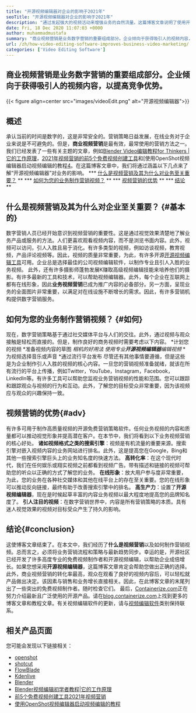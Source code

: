 ```yaml
---
title: "开源视频编辑器对企业的影响于2021年" 
seoTitle: "开源视频编辑器对企业的影响于2021年" 
description: "通过发起强大的视频活动来增强业务的自然流量。这篇博客文章说明了使用开源视频编辑器的好处。" 
date: Fri, 18 Dec 2020 11:07:03 +0000
author: muhammadmustafa
summary: "商业视频营销是业务数字营销的重要组成部分。企业倾向于获得吸引人的视频内容，以提高竞争优势。" 
url: /zh/how-video-editing-software-improves-business-video-marketing/
categories: ['Video Editing Software']
---
```


## 商业视频营销是业务数字营销的重要组成部分。企业倾向于获得吸引人的视频内容，以提高竞争优势。

{{< figure align=center src="images/videoEdit.png" alt="开源视频编辑器">}}


## 概述
承认当前的时间是数字的，这是非常安全的。营销策略日益发展，在线业务对于企业来说是不可避免的。但是，**商业视频营销**是最有效，最常使用的营销方法之一。我们已经发表了一些有关主题的文章，例如[Blender Video编辑教程for Thinkers |它的工作原理][2]，[2021年视频营销的前5个免费视频创建工具][3]和[使用OpenShot视频编辑器启动视频编辑的教程[4]。在这篇博客文章中，我们将通过涵盖以下几点来了解“开源视频编辑器”对业务的影响。
  *** [什么是视频营销及其为什么对业务至关重要？][5] **
  *** [如何为您的业务制作营销视频？][6] **
  *** [视频营销的优势][7] **
  *** [结论][8] **

## 什么是视频营销及其为什么对企业至关重要？ {#基本的}
数字营销人员已经开始意识到视频营销的重要性。这是通过视觉效果清楚地了解业务产品或服务的方法。人们更喜欢观看视频内容，而不是浏览书面内容。此外，视频可以访问，引人入胜且易于消化。有许多类型的视频，例如访谈视频，教育视频，产品评论视频等。因此，视频的质量非常重要，为此，有许多开源[开源视频编辑工具][1]可用。企业总是选择最佳的公司视频编辑软件，以制作专业且引人入胜的业务视频。
此外，还有许多摄影师蓬勃发展K赚取高级视频编辑技能来培养他们的摄影。有许多最新的工具和技术，可以帮助视频编辑器。此外，每个企业在互联网上都有在线形象，因此**业务视频营销**已成为推广内容的必备部分。另一方面，呈现业务的全面图片非常重要，以满足对在线设施不断增长的需求。因此，有许多营销机构提供数字营销服务。

## 如何为您的业务制作营销视频？ {#如何}
现在，数字营销策略基于通过社交媒体平台与人们的交往。此外，通过视频与观众接触是轻松而直接的。但是，制作良好的商务视频时需要考虑以下内容。
  *计划您的视频
  *准备视频内容的草图
  *相机的好用法
  *使用专业**开源视频编辑器**编辑视频**
  *为视频选择音乐或声音
  *通过流行平台发布
尽管还有其他事情要遵循，但是这些是为企业制作引人入胜的视频的核心内容。一旦您的营销视频准备就绪，就该在所有流行的平台上传播，例如Twitter，YouTube，Instagram，Facebook，LinkedIn等。有许多工具可以帮助您监视业务营销视频的性能和范围。您可以跟踪和跟踪观众与视频的行为和互动。此外，了解您的目标受众非常重要，因为该视频应与观众的兴趣保持一致。

## 视频营销的优势{#adv}
有许多可用于制作高质量视频的开源免费营销策略软件。任何业务视频的内容和质量都可以推动视觉形象并提高潜在客户。在本节中，我们将看到以下业务视频营销的核心好处。
**诸如视频格式之类的搜索引擎**：视频是有机流量的重要来源。搜索引擎对嵌入视频内容的业务网站进行排名。此外，这是提高您在Google，Bing和其他一些搜索引擎巨头上的业务知名度的快速方法。
**高转化率**：在这个现代时代，我们在任何娱乐或翔实视频之前都看到视频广告。带有描述和链接的视频可帮助您的听众以正确的方式了解您的业务。
**在线形象**：放大用户参与度非常重要，为此，您的业务在各种社交媒体和其他在线平台上的存在至关重要。您的在线形象可以推动反向链接，最终有助于改善搜索引擎中的排名。
****高生产力****：设置了**开源视频编辑器**，现在是时候起草丰富的内容业务视频以最大程度地提高您的品牌知名度了。
**引人注目的视频**：在数字营销世界中，内容是所有营销策略的本质。具有迷人视觉效果的视频对目标受众产生了持久的影响。

## 结论{#conclusion}
这使博客文章结束了。在本文中，我们经历了**什么是视频营销**以及如何制作营销视频。总而言之，必须将业务营销流程和策略与最新趋势同步。幸运的是，开源社区已经开发了许多高度专业的免费视频制作者和开源视频编辑，以帮助企业成倍增长。如果您想采用**开源视频编辑器**，这篇博客文章肯定会帮助您做出正确的选择。此外，商业视频营销的转化率最高，观众在观看了良好的视频内容后，可以轻松就产品做出决定。该因素与销售和业务增长直接相关。因此，在此博客文章的末尾列出了一些突出的免费视频制作者。随时检查它们。
最后，[Containerize.com][9]正在努力介绍最新且广泛使用的开源产品。请在[blog.containerize.com][10]上找到更多的博客文章和教程文章。有关视频编辑软件的更新，请与[视频编辑软件][1]类别保持联系。

## 相关产品页面
您可能会发现以下链接相关：
  * [openshot][11]
  * [shotcut][12]
  * [FlowBlade][13]
  * [Kdenlive][14]
  * [Blender][15]
  * [Blender视频编辑初学者教程|它的工作原理][2]
  * [前5个免费视频创建工具2021年视频营销][3]
  * [使用OpenShot视频编辑器启动视频编辑的教程][4]

  
[1]: https://products.containerize.com/video-editing-software
[2]: https://blog.containerize.com/video-editing-software/blender-video-editing-tutorial-for-beginners/
[3]: https://blog.containerize.com/video-editing-software/top-5-open-source-video-editor-software-for-video-marketing/
[4]: https://blog.containerize.com/video-editing-software/openshot-video-editor-tutorial-for-beginners-open-source/
[5]: #essential
[6]: #how
[7]: #adv
[8]: #Conclusion
[9]: https://www.containerize.com/
[10]: https://blog.containerize.com/
[11]: https://products.containerize.com/video-editing-software/openshot
[12]: https://products.containerize.com/video-editing-software/shotcut
[13]: https://products.containerize.com/video-editing-software/flowblade
[14]: https://products.containerize.com/video-editing-software/kdenlive
[15]: https://products.containerize.com/video-editing-software/blender
